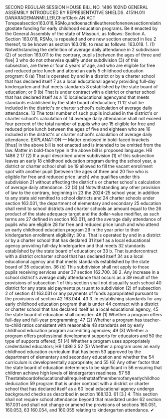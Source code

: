 SECOND REGULAR SESSION
HOUSE BILL NO. 1486
102ND GENERAL ASSEMBLY
INTRODUCED BY REPRESENTATIVE SHIELDS.
4151H.01I DANARADEMANMILLER,ChiefClerk
AN ACT
Torepealsection163.018,RSMo,andtoenactinlieuthereofonenewsectionrelatingtostate
funding for early childhood education programs.
Be it enacted by the General Assembly of the state of Missouri, as follows:
Section A. Section 163.018, RSMo, is repealed and one new section enacted in lieu
2 thereof, to be known as section 163.018, to read as follows:
163.018. 1. (1) Notwithstanding the definition of average daily attendance in
2 subdivision (2) of section 163.011 to the contrary, pupils [between the ages of three and five]
3 who do not otherwise qualify under subdivision (3) of this subsection, are three or four
4 years of age, and who are eligible for free and reduced price lunch and attend an early
5 childhood education program:
6 (a) That is operated by and in a district or by a charter school that has declared itself
7 as a local educational agency providing full-day kindergarten and that meets standards
8 established by the state board of education; or
9 (b) That is under contract with a district or charter school that has declared itself as a
10 localeducational agencyand that meets standards established by the state board ofeducation;
11
12 shall be included in the district's or charter school's calculation of average daily attendance.
13 The total number of such pupils included in the district's or charter school's calculation of
14 average daily attendance shall not exceed four percent of the total number of pupils who are
15 eligible for free and reduced price lunch between the ages of five and eighteen who are
16 included in the district's or charter school's calculation of average daily attendance.
EXPLANATION — Matter enclosed in bold-faced brackets [thus] in the above bill is not enacted and is
intended to be omitted from the law. Matter in bold-face type in the above bill is proposed language.
HB 1486 2
17 (2) If a pupil described under subdivision (1) of this subsection leaves an early
18 childhood education program during the school year, a district or charter school shall be
19 allowed to fill the vacant enrollment spot with another pupil [between the ages of three and
20 five who is eligible for free and reduced price lunch] who qualifies under this subdivision
21 without affecting the district's or charter school's calculation of average daily attendance.
22 (3) (a) Notwithstanding any other provision of law to the contrary, beginning in
23 the 2024-25 school year, in addition to any state aid remitted to school districts and
24 charter schools under section 163.031, the department of elementary and secondary
25 education shall remit to school districts and charter schools an amount equal to the
26 product of the state adequacy target and the dollar-value modifier, as such terms are
27 defined in section 163.011, and the average daily attendance of pupils who are eligible
28 for free and reduced price lunch and who attend an early childhood education program
29 in the year prior to their kindergarten enrollment eligibility:
30 a. That is operated by and in a district or by a charter school that has declared
31 itself as a local educational agency providing full-day kindergarten and that meets
32 standards established by the state board of education; or
33 b. That isundercontract with a district orcharter school that has declared itself
34 as a local educational agency and that meets standards established by the state board of
35 education.
36 (b) This subdivision shall not apply to those pupils receiving services under
37 section 162.700.
38 2. Any increase in a school district's average daily attendance that occurs as a
39 result of the provisions of subsection 1 of this section shall not disqualify such school
40 district for any state aid payments pursuant to subdivision (2) of subsection 2 of section
41 163.031 or any payments of funds appropriated pursuant to the provisions of section
42 163.044.
43 3. In establishing standards for any early childhood education program that is under
44 contract with a district or charter school that has declared itself as a local educational agency,
45 the state board of education shall consider:
46 (1) Whether a program offers full-day and full-year programming;
47 (2) Whether a program has teacher-to-child ratios consistent with reasonable
48 standards set by early childhood education program accrediting agencies;
49 (3) Whether a program offers professional development supports for educators and
50 the type of supports offered;
51 (4) Whether a program uses appropriately credentialed educators;
HB 1486 3
52 (5) Whether a program uses an early childhood education curriculum that has been
53 approved by the department of elementary and secondary education and whether the
54 curriculum is developmentally appropriate; and
55 (6) Any other factor that the state board of education determines to be significant in
56 ensuring that children achieve high levels of kindergarten readiness.
57
58 Thestateboardofeducationshallrequirethatstaffmembersofanyearlychildhoodeducation
59 program that is under contract with a district or charter school that has declared itself as a
60 local educational agency undergo background checks as described in section 168.133.
61 [3.] 4. This section shall not require school attendance beyond that mandated under
62 section 167.031 and shall not change or amend the provisions of sections 160.051, 160.053,
63 160.054, and 160.055 relating to kindergarten attendance.
✔